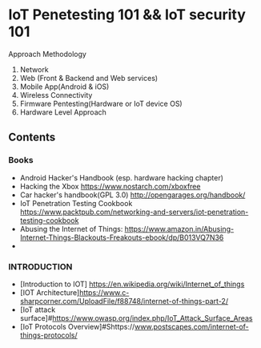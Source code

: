 # IoT Penetesting 101 && IoT security 101

Approach Methodology 
  
  1. Network 
  2. Web (Front & Backend and Web services)
  3. Mobile App(Android & iOS)
  4. Wireless Connectivity 
  5. Firmware Pentesting(Hardware or IoT device OS)
  6. Hardware Level Approach 



## Contents
<!-- START doctoc generated TOC please keep comment here to allow auto update -->
<!-- DON'T EDIT THIS SECTION, INSTEAD RE-RUN doctoc TO UPDATE -->

### Books

- Android Hacker's Handbook (esp. hardware hacking chapter)
- Hacking the Xbox https://www.nostarch.com/xboxfree
- Car hacker's handbook(GPL 3.0) http://opengarages.org/handbook/
- IoT Penetration Testing Cookbook https://www.packtpub.com/networking-and-servers/iot-penetration-testing-cookbook
- Abusing the Internet of Things: https://www.amazon.in/Abusing-Internet-Things-Blackouts-Freakouts-ebook/dp/B013VQ7N36
- 


  ### INTRODUCTION
  
- [Introduction to IOT] https://en.wikipedia.org/wiki/Internet_of_things
- [IOT Architecture]https://www.c-sharpcorner.com/UploadFile/f88748/internet-of-things-part-2/
- [IoT attack surface]#https://www.owasp.org/index.php/IoT_Attack_Surface_Areas
- [IoT Protocols Overview]#Shttps://www.postscapes.com/internet-of-things-protocols/

